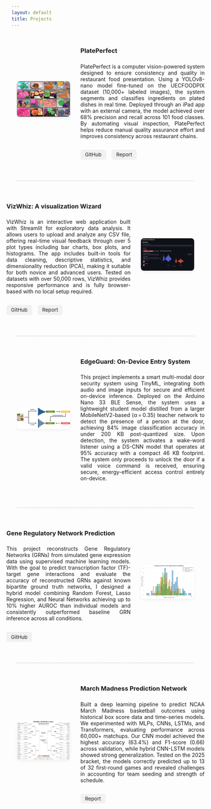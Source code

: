 ```yaml
---
layout: default
title: Projects
---
```


<style>
  .project-container {
    max-width: 1200px;
    margin: 0 auto;
    padding: 1em 1em 1em;
  }

  .project-row {
    display: flex;
    gap: 2em;
    margin-bottom: 4em;
    align-items: stretch;
    justify-content: space-between;
  }

  .even-row {
    flex-direction: row-reverse;
  }

  .project-image-wrapper {
    flex: 0 0 30%;
    display: flex;
    align-items: center;
    justify-content: center;
  }

  .project-text {
    flex: 0 0 70%;
    display: flex;
    flex-direction: column;
    justify-content: center;
  }

  .project-text p {
    text-align: justify;
    margin-top: 0.5em;
  }

  .project-image {
    width: 100%;
    max-height: 300px;
    object-fit: cover;
    border-radius: 8px;
    box-shadow: 0 4px 8px rgba(0, 0, 0, 0.05);
    transition: transform 0.2s ease;
  }

  .project-image:hover {
    transform: scale(1.03);
  }

  .project-buttons {
    margin-top: 1em;
  }

  .project-buttons a {
    display: inline-block;
    margin-right: 0.8em;
    padding: 0.4em 0.9em;
    background-color: #f1f1f1;
    color: #222;
    font-size: 0.85rem;
    text-decoration: none;
    border-radius: 6px;
    transition: background-color 0.2s;
  }

  .project-buttons a:hover {
    background-color: #ddd;
  }

  .project-divider {
    border-top: 1.5px dashed #bbb;
    margin: 2.5em 0;
  }

  @media (max-width: 768px) {
    .project-row {
      flex-direction: column !important;
    }

    .project-image-wrapper,
    .project-text {
      flex: 1 1 100%;
    }

    .project-image {
      height: auto;
      max-height: none;
    }
  }
</style>

<div class="project-container">

  <div class="project-row">
    <div class="project-image-wrapper">
      <img src="/assets/images/Plateperfect.jpg" alt="PlatePerfect" class="project-image">
    </div>
    <div class="project-text">
      <h3>PlatePerfect</h3>
      <p>
        PlatePerfect is a computer vision-powered system designed to ensure consistency and quality in restaurant food presentation.
        Using a YOLOv8-nano model fine-tuned on the UECFOODPIX dataset (10,000+ labeled images), the system segments and classifies
        ingredients on plated dishes in real time. Deployed through an iPad app with an external camera, the model achieved over
        68% precision and recall across 101 food classes. By automating visual inspection, PlatePerfect helps reduce manual
        quality assurance effort and improves consistency across restaurant chains.
      </p>
      <div class="project-buttons">
        <a href="https://github.com/sh3r4zhassan/PlatePerfect" target="_blank">GitHub</a>
        <a href="/assets/pdfs/PlatePerfect.pdf" target="_blank">Report</a>
      </div>
    </div>
  </div>

  <div class="project-divider"></div>

  <div class="project-row even-row">
    <div class="project-image-wrapper">
        <img src="/assets/images/VizWhiz.png" alt="VizWhiz" class="project-image">
    </div>
    <div class="project-text">
        <h3>VizWhiz: A visualization Wizard</h3>
        <p>
        VizWhiz is an interactive web application built with Streamlit for exploratory data analysis. It allows users to upload and analyze any CSV file, offering real-time visual feedback through over 5 plot types including bar charts, box plots, and histograms. The app includes built-in tools for data cleaning, descriptive statistics, and dimensionality reduction (PCA), making it suitable for both novice and advanced users. Tested on datasets with over 50,000 rows, VizWhiz provides responsive performance and is fully browser-based with no local setup required.
        </p>
        <div class="project-buttons">
        <a href="https://github.com/sh3r4zhassan/VizWhiz" target="_blank">GitHub</a>
        <a href="/assets/pdfs/VizWhiz.pdf" target="_blank">Report</a>
        </div>
    </div>
  </div>


  <div class="project-divider"></div>

  <div class="project-row">
    <div class="project-image-wrapper">
        <img src="/assets/images/EdgeGuard.png" alt="PlatePerfect" class="project-image">
    </div>
    <div class="project-text">
      <h3>EdgeGuard: On-Device Entry System</h3>
      <p>
        This project implements a smart multi-modal door security system using TinyML, integrating both audio and image inputs for secure and efficient on-device inference. Deployed on the Arduino Nano 33 BLE Sense, the system uses a lightweight student model distilled from a larger MobileNetV2-based (α = 0.35) teacher network to detect the presence of a person at the door, achieving 84% image classification accuracy in under 200 KB post-quantized size. Upon detection, the system activates a wake-word listener using a DS-CNN model that operates at 95% accuracy with a compact 46 KB footprint. The system only proceeds to unlock the door if a valid voice command is received, ensuring secure, energy-efficient access control entirely on-device.
      </p>
      <!-- <div class="project-buttons"> -->
        <!-- <a href="https://github.com/sh3r4zhassan/PlatePerfect" target="_blank">GitHub</a> -->
        <!-- <a href="/assets/pdfs/Does_the_plate_look_correct.pdf" target="_blank">Report</a> -->
      <!-- </div> -->
    </div>
  </div>

  <div class="project-divider"></div>

  <div class="project-row even-row">
    <div class="project-image-wrapper">
        <img src="/assets/images/GRN.png" alt="Smart Doorbell" class="project-image">
    </div>
    <div class="project-text">
      <h3>Gene Regulatory Network Prediction</h3>
      <p>
        This project reconstructs Gene Regulatory Networks (GRNs) from simulated gene expression data using supervised machine learning models. With the goal to predict transcription factor (TF)-target gene interactions and evaluate the accuracy of reconstructed GRNs against known bipartite ground truth networks, I designed a hybrid model combining Random Forest, Lasso Regression, and Neural Networks achieving up to 10% higher AUROC than individual models and consistently outperformed baseline GRN inference across all conditions.
      </p>
      <div class="project-buttons">
        <a href="https://github.com/sh3r4zhassan/Gene_Regulatory_Network_Prediction" target="_blank">GitHub</a>
        <!-- <a href="/assets/pdfs/TinyML_Doorbell_Report.pdf" target="_blank">Report</a> -->
      </div>
    </div>
  </div>

  <div class="project-divider"></div>

  <div class="project-row">
    <div class="project-image-wrapper">
        <img src="/assets/images/MarchMadness.png" alt="PlatePerfect" class="project-image">
    </div>
    <div class="project-text">
      <h3>March Madness Prediction Network</h3>
      <p>
        Built a deep learning pipeline to predict NCAA March Madness basketball outcomes using historical box score data and time-series models. We experimented with MLPs, CNNs, LSTMs, and Transformers, evaluating performance across 60,000+ matchups. Our CNN model achieved the highest accuracy (63.4%) and F1-score (0.66) across validation, while hybrid CNN-LSTM models showed strong generalization. Tested on the 2025 bracket, the models correctly predicted up to 13 of 32 first-round games and revealed challenges in accounting for team seeding and strength of schedule.
      </p>
      <div class="project-buttons">
        <!-- <a href="https://github.com/sh3r4zhassan/PlatePerfect" target="_blank">GitHub</a> -->
        <a href="/assets/pdfs/March_Madness.pdf" target="_blank">Report</a>
      </div>
    </div>
   </div>



</div>
